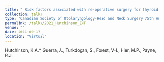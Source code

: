 ```yaml
---
title: " Risk factors associated with re‑operative surgery for thyroid malignancies: A 14‑year retrospective cohort study"
collection: talks
type: "Canadian Society of Otolaryngology-Head and Neck Surgery 75th Annual Meeting"
permalink: /talks/2021_Hutchinson_ENT
venue: ""
date: 2021-09-17
location: "Virtual"
---
```


Hutchinson, K.A.*, Guerra, A., Turkdogan, S., Forest, V-I., Hier, M.P., Payne, R.J.
